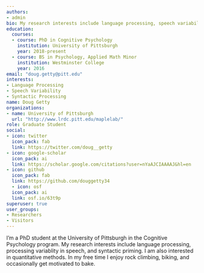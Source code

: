```yaml
---
authors:
- admin
bio: My research interests include language processing, speech variability, and syntactic processing.
education:
  courses:
  - course: PhD in Cognitive Psychology
    institution: University of Pittsburgh
    year: 2018-present
  - course: BS in Psychology, Applied Math Minor
    institution: Westminster College
    year: 2016
email: "doug.getty@pitt.edu"
interests:
- Language Processing
- Speech Variability
- Syntactic Processing
name: Doug Getty
organizations:
- name: University of Pittsburgh
  url: "http://www.lrdc.pitt.edu/maplelab/"
role: Graduate Student
social:
- icon: twitter
  icon_pack: fab
  link: https://twitter.com/doug__getty
- icon: google-scholar
  icon_pack: ai
  link: https://scholar.google.com/citations?user=nYaAJCIAAAAJ&hl=en
- icon: github
  icon_pack: fab
  link: https://github.com/douggetty34
  - icon: osf
  icon_pack: ai
  link: osf.io/63t9p
superuser: true
user_groups:
- Researchers
- Visitors
---
```


I’m a PhD student at the University of Pittsburgh in the Cognitive Psychology program. My research interests include language processing, processing variablity in speech, and syntactic priming. I am also interested in quantitative methods. In my free time I enjoy rock climbing, biking, and occasionally get motivated to bake.

